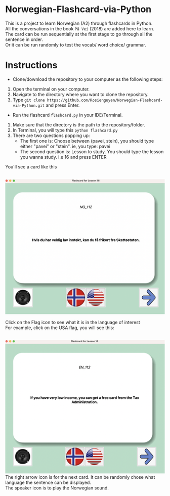 # Norwegian-Flashcard-via-Python

This is a project to learn Norwegian (A2) through flashcards in Python. <br>
All the conversations in the book `På Vei` (2018) are added here to learn. <br>
The card can be run sequentially at the first stage to go through all the sentence in order. <br>
Or it can be run randomly to test the vocab/ word choice/ grammar.  <br>

# Instructions
- Clone/download the repository to your computer as the following steps: 

1. Open the terminal on your computer.
2. Navigate to the directory where you want to clone the repository.
3. Type `git clone https://github.com/Rosienguyen/Norwegian-Flashcard-via-Python.git` and press Enter.

- Run the flashcard `flashcard.py` in your IDE/Terminal. <br>
1. Make sure that the directory is the path to the repository/folder.<br>
2. In Terminal, you will type this `python flashcard.py`<br>
3. There are two questions popping up: 
    - The first one is: Choose between (pavei, stein), you should type either "pavei" or "stein". ie, you type: pavei
    - The second question is: Lesson to study. You should type the lesson you wanna study. i.e 16 and press ENTER <br>

You'll see a card like this <br>
<br>

<img src="./images/NO_example.png">

Click on the Flag icon to see what it is in the language of interest<br>
For example, click on the USA flag, you will see this: <br>
<br>

<img src="./images/EN_example.png">

<br>
The right arrow icon is for the next card. It can be randomly chose what language the sentence can be displayed.<br>
The speaker icon is to play the Norwegian sound. 
